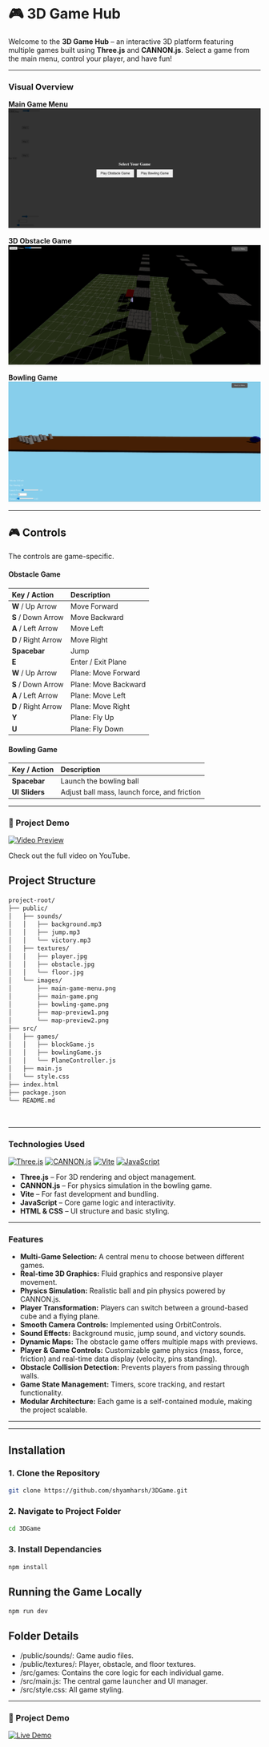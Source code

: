 # 🎮 3D Game Hub

Welcome to the **3D Game Hub** – an interactive 3D platform featuring multiple games built using **Three.js** and **CANNON.js**. Select a game from the main menu, control your player, and have fun!


---

###  Visual Overview

**Main Game Menu**
![Main Game Menu](public/images/main-game-menu.png)

**3D Obstacle Game**
![3D Obstacle Game](public/images/main-game.png)

**Bowling Game**
![Bowling Game](public/images/bowling-game.png)

---

## 🎮 Controls

The controls are game-specific.

#### Obstacle Game
| Key / Action | Description |
| :--- | :--- |
| **W** / Up Arrow | Move Forward |
| **S** / Down Arrow | Move Backward |
| **A** / Left Arrow | Move Left |
| **D** / Right Arrow | Move Right |
| **Spacebar** | Jump |
| **E** | Enter / Exit Plane |
| **W** / Up Arrow | Plane: Move Forward |
| **S** / Down Arrow | Plane: Move Backward |
| **A** / Left Arrow | Plane: Move Left |
| **D** / Right Arrow | Plane: Move Right |
| **Y** | Plane: Fly Up |
| **U** | Plane: Fly Down |

#### Bowling Game
| Key / Action | Description |
| :--- | :--- |
| **Spacebar** | Launch the bowling ball |
| **UI Sliders** | Adjust ball mass, launch force, and friction |


---

### 🎥 Project Demo

[![Video Preview](https://github.com/shyamharsh/3Dgame/raw/main/public/gifs/project-demo.gif)](https://www.youtube.com/watch?v=nfW4luAdQUM)

Check out the full video on YouTube.


##  Project Structure

```text
project-root/
├── public/
│   ├── sounds/
│   │   ├── background.mp3
│   │   ├── jump.mp3
│   │   └── victory.mp3
│   ├── textures/
│   │   ├── player.jpg
│   │   ├── obstacle.jpg
│   │   └── floor.jpg
│   └── images/
│       ├── main-game-menu.png
│       ├── main-game.png
│       ├── bowling-game.png
│       ├── map-preview1.png
│       └── map-preview2.png
├── src/
│   ├── games/
│   │   ├── blockGame.js
│   │   ├── bowlingGame.js
│   │   └── PlaneController.js
│   ├── main.js
│   └── style.css
├── index.html
├── package.json
└── README.md



```

---

###  Technologies Used

[![Three.js](https://img.shields.io/badge/Three.js-black?style=for-the-badge&logo=threedotjs&logoColor=white)](https://threejs.org/)
[![CANNON.js](https://img.shields.io/badge/CANNON.js-black?style=for-the-badge&logo=cannonjs&logoColor=white)](https://schteppe.github.io/cannon.js/)
[![Vite](https://img.shields.io/badge/Vite-646CFF?style=for-the-badge&logo=vite&logoColor=white)](https://vitejs.dev/)
[![JavaScript](https://img.shields.io/badge/JavaScript-F7DF1E?style=for-the-badge&logo=javascript&logoColor=black)](https://developer.mozilla.org/en-US/docs/Web/JavaScript)


* **Three.js** – For 3D rendering and object management.
* **CANNON.js** – For physics simulation in the bowling game.
* **Vite** – For fast development and bundling.
* **JavaScript** – Core game logic and interactivity.
* **HTML & CSS** – UI structure and basic styling.


---

###  Features
* **Multi-Game Selection:** A central menu to choose between different games.
* **Real-time 3D Graphics:** Fluid graphics and responsive player movement.
* **Physics Simulation:** Realistic ball and pin physics powered by CANNON.js.
* **Player Transformation:** Players can switch between a ground-based cube and a flying plane.
* **Smooth Camera Controls:** Implemented using OrbitControls.
* **Sound Effects:** Background music, jump sound, and victory sounds.
* **Dynamic Maps:** The obstacle game offers multiple maps with previews.
* **Player & Game Controls:** Customizable game physics (mass, force, friction) and real-time data display (velocity, pins standing).
* **Obstacle Collision Detection:** Prevents players from passing through walls.
* **Game State Management:** Timers, score tracking, and restart functionality.
* **Modular Architecture:** Each game is a self-contained module, making the project scalable.

---

---

##  Installation

### 1. Clone the Repository
```bash
git clone https://github.com/shyamharsh/3DGame.git
```
### 2. Navigate to Project Folder
```bash
cd 3DGame
```
### 3. Install Dependancies
```bash
npm install
```
##  Running the Game Locally
```bash
npm run dev
```
##  Folder Details
- /public/sounds/: Game audio files.
- /public/textures/: Player, obstacle, and floor textures.
- /src/games: Contains the core logic for each individual game.
- /src/main.js: The central game launcher and UI manager.
- /src/style.css: All game styling.
 ---

 ### 🎥 Project Demo

[![Live Demo](https://img.shields.io/badge/Live-Demo-blue)](https://3-d-games-chi.vercel.app/)
  


